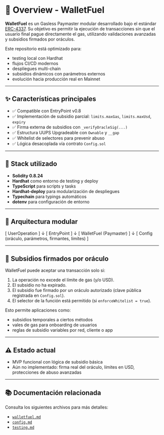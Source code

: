 # 🧠 Overview - WalletFuel

**WalletFuel** es un Gasless Paymaster modular desarrollado bajo el estándar [ERC-4337](https://eips.ethereum.org/EIPS/eip-4337). Su objetivo es permitir la ejecución de transacciones sin que el usuario final pague directamente el gas, utilizando validaciones avanzadas y subsidios firmados por oráculos.

Este repositorio está optimizado para:

- testing local con Hardhat
- flujos CI/CD modernos
- despliegues multi-chain
- subsidios dinámicos con parámetros externos
- evolución hacia producción real en Mainnet

---

## ✨ Características principales

- ✅ Compatible con EntryPoint v0.8
- ✅ Implementación de subsidio parcial: `limits.maxGas`, `limits.maxUsd`, `expiry`
- ✅ Firma externa de subsidios con `_verifyOracleSig(...)`
- ✅ Estructura UUPS Upgradeable con `Ownable` y `__gap`
- ✅ Whitelist de selectores para prevenir abuso
- ✅ Lógica desacoplada vía contrato `Config.sol`

---

## 🧱 Stack utilizado

- **Solidity 0.8.24**
- **Hardhat** como entorno de testing y deploy
- **TypeScript** para scripts y tasks
- **Hardhat-deploy** para modularización de despliegues
- **Typechain** para typings automáticos
- **dotenv** para configuración de entorno

---

## 🧩 Arquitectura modular

[ UserOperation ]
↓
[ EntryPoint ]
↓
[ WalletFuel (Paymaster) ]
↓
[ Config (oráculo, parámetros, firmantes, límites) ]

---

## 🔐 Subsidios firmados por oráculo

WalletFuel puede aceptar una transacción solo si:

1. La operación no excede el límite de gas (y/o USD).
2. El subsidio no ha expirado.
3. El subsidio fue firmado por un oráculo autorizado (clave pública registrada en `Config.sol`).
4. El selector de la función está permitido (si `enforceWhitelist = true`).

Esto permite aplicaciones como:

- subsidios temporales a ciertos métodos
- vales de gas para onboarding de usuarios
- reglas de subsidio variables por red, cliente o app

---

## ⚠️ Estado actual

- MVP funcional con lógica de subsidio básica
- Aún no implementado: firma real del oráculo, límites en USD, protecciones de abuso avanzadas

---

## 📚 Documentación relacionada

Consulta los siguientes archivos para más detalles:

- [`walletfuel.md`](./walletfuel.md)
- [`config.md`](./config.md)
- [`testing.md`](./testing.md)
